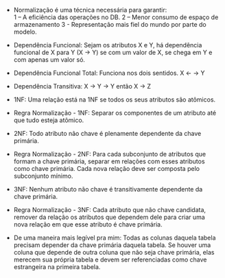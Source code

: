 - Normalização é uma técnica necessária para garantir:  
1 – A eficiência das operações no DB. 
2 – Menor consumo de espaço de armazenamento 
3 - Representação mais fiel do mundo por parte do modelo. 

- Dependência Funcional: Sejam os atributos X e Y, há dependência funcional de X para Y (X -> Y) se com um valor de X, se chega em Y e com apenas um valor só. 

- Dependência Funcional Total: Funciona nos dois sentidos. X <- -> Y 

- Dependência Transitiva: X -> Y -> Y então X -> Z 

- 1NF: Uma relação está na 1NF se todos os seus atributos são atômicos. 

- Regra Normalização - 1NF: Separar os componentes de um atributo até que tudo esteja atômico. 

- 2NF: Todo atributo não chave é plenamente dependente da chave primária. 

- Regra Normalização - 2NF: Para cada subconjunto de atributos que formam a chave primária, separar em relações com esses atributos como chave primária. Cada nova relação deve ser composta pelo subconjunto mínimo. 

- 3NF: Nenhum atributo não chave é transitivamente dependente da chave primária. 

- Regra Normalização - 3NF: Cada atributo que não chave candidata, remover da relação os atributos que dependem dele para criar uma nova relação em que esse atributo é chave primária. 

- De uma maneira mais legível pra mim: Todas as colunas daquela tabela precisam depender da chave primária daquela tabela. Se houver uma coluna que depende de outra coluna que não seja chave primária, elas merecem sua própria tabela e devem ser referenciadas como chave estrangeira na primeira tabela. 